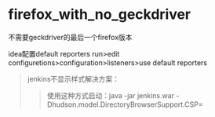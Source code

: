 # firefox_with_no_geckdriver
不需要geckdriver的最后一个firefox版本


idea配置default reporters
run>edit configuretions>configuration>listeners>use default reporters

>jenkins不显示样式解决方案：
>>使用这种方式启动：java  -jar jenkins.war -Dhudson.model.DirectoryBrowserSupport.CSP=